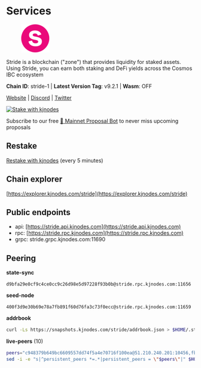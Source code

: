 # Services

<figure><img src="https://raw.githubusercontent.com/kj89/cosmos-images/main/logos/stride.png" alt=""><figcaption></figcaption></figure>

Stride is a blockchain ("zone") that provides liquidity for staked assets.  Using Stride, you can earn both staking and DeFi yields across the Cosmos IBC ecosystem

**Chain ID**: stride-1 | **Latest Version Tag**: v9.2.1 | **Wasm**: OFF

[Website](https://stride.zone) | [Discord](https://discord.gg/mzQZ8dAE7u) | [Twitter](https://twitter.com/stride_zone)

[![Stake with kjnodes](https://i.ibb.co/cr44Q8j/button-stake-with-kjnodes.png)](https://restake.app/stride/stridevaloper1j8gkhtllnp252l6g6zwzea30e7pvzqttr9768n)

Subscribe to our free [🤖 Mainnet Proposal Bot](https://t.me/kjnodes_proposal_bot) to never miss upcoming proposals

## Restake

[Restake with kjnodes](https://restake.app/stride/stridevaloper1j8gkhtllnp252l6g6zwzea30e7pvzqttr9768n) (every 5 minutes)
## Chain explorer
[https://explorer.kjnodes.com/stride](https://explorer.kjnodes.com/stride)

## Public endpoints

* api: [https://stride.api.kjnodes.com](https://stride.api.kjnodes.com)
* rpc: [https://stride.rpc.kjnodes.com](https://stride.rpc.kjnodes.com)
* grpc: stride.grpc.kjnodes.com:11690

## Peering

**state-sync**

```text
d9bfa29e0cf9c4ce0cc9c26d98e5d97228f93b0b@stride.rpc.kjnodes.com:11656
```

**seed-node**

```text
400f3d9e30b69e78a7fb891f60d76fa3c73f0ecc@stride.rpc.kjnodes.com:11659
```

**addrbook**
```bash
curl -Ls https://snapshots.kjnodes.com/stride/addrbook.json > $HOME/.stride/config/addrbook.json
```

**live-peers** (10)
```bash
peers="c948379b649bc6609557dd74f5a4e70716f100ea@51.210.240.201:10456,fb8505c994cb90927c766e3c3d2db38044a596bc@139.59.31.201:26656,2254e6968e5c7ebc98ef5b79b388502fa44e10e1@5.161.134.44:26656,d36ac7580cc8907a00b0add8c3b047caea6df4ed@107.155.67.202:26636,8ade90b45b991088c92e8583e8bc93589d6cd81e@84.244.95.247:26656,5af431abc2f72f7143289d15bd226aa3da728413@5.9.106.214:10256,fc305427390397f8c4eebe5bc22919c1cc5d4532@65.109.43.75:27007,5093547fdf0430143ac66b4ee55d80e6542a6c10@217.174.247.163:26656,b212d5740b2e11e54f56b072dc13b6134650cfb5@164.152.160.97:26656,d9bfa29e0cf9c4ce0cc9c26d98e5d97228f93b0b@65.109.88.38:11656"
sed -i -e "s|^persistent_peers *=.*|persistent_peers = \"$peers\"|" $HOME/.stride/config/config.toml
```
